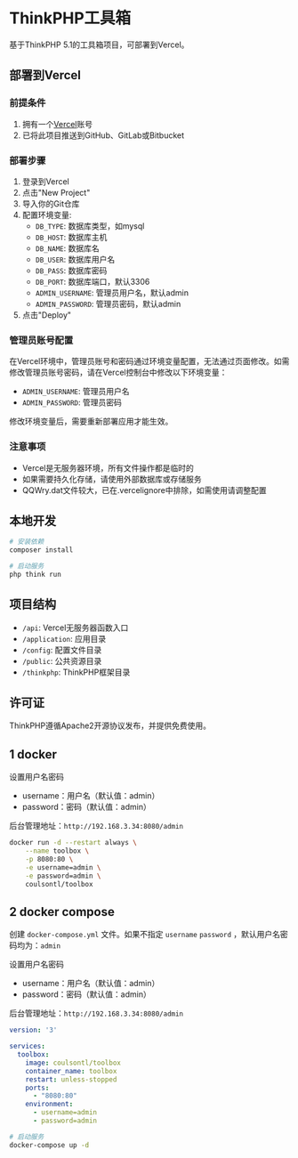 # ThinkPHP工具箱

基于ThinkPHP 5.1的工具箱项目，可部署到Vercel。

## 部署到Vercel

### 前提条件

1. 拥有一个[Vercel](https://vercel.com)账号
2. 已将此项目推送到GitHub、GitLab或Bitbucket

### 部署步骤

1. 登录到Vercel
2. 点击"New Project"
3. 导入你的Git仓库
4. 配置环境变量:
   - `DB_TYPE`: 数据库类型，如mysql
   - `DB_HOST`: 数据库主机
   - `DB_NAME`: 数据库名
   - `DB_USER`: 数据库用户名
   - `DB_PASS`: 数据库密码
   - `DB_PORT`: 数据库端口，默认3306
   - `ADMIN_USERNAME`: 管理员用户名，默认admin
   - `ADMIN_PASSWORD`: 管理员密码，默认admin
5. 点击"Deploy"

### 管理员账号配置

在Vercel环境中，管理员账号和密码通过环境变量配置，无法通过页面修改。如需修改管理员账号密码，请在Vercel控制台中修改以下环境变量：

- `ADMIN_USERNAME`: 管理员用户名
- `ADMIN_PASSWORD`: 管理员密码

修改环境变量后，需要重新部署应用才能生效。

### 注意事项

- Vercel是无服务器环境，所有文件操作都是临时的
- 如果需要持久化存储，请使用外部数据库或存储服务
- QQWry.dat文件较大，已在.vercelignore中排除，如需使用请调整配置

## 本地开发

```bash
# 安装依赖
composer install

# 启动服务
php think run
```

## 项目结构

- `/api`: Vercel无服务器函数入口
- `/application`: 应用目录
- `/config`: 配置文件目录
- `/public`: 公共资源目录
- `/thinkphp`: ThinkPHP框架目录

## 许可证

ThinkPHP遵循Apache2开源协议发布，并提供免费使用。

## 1 docker

设置用户名密码

- username：用户名（默认值：admin）
- password：密码（默认值：admin）

后台管理地址：`http://192.168.3.34:8080/admin`

```bash
docker run -d --restart always \
	--name toolbox \
	-p 8080:80 \
	-e username=admin \
	-e password=admin \
	coulsontl/toolbox
```



## 2 docker compose

创建 `docker-compose.yml` 文件。如果不指定 `username` `password` ，默认用户名密码均为：`admin` 

设置用户名密码

- username：用户名（默认值：admin）
- password：密码（默认值：admin）

后台管理地址：`http://192.168.3.34:8080/admin`


```yaml
version: '3'

services:
  toolbox:
    image: coulsontl/toolbox
    container_name: toolbox
    restart: unless-stopped
    ports:
      - "8080:80"
    environment:
      - username=admin
      - password=admin
```

```bash
# 启动服务
docker-compose up -d
```

